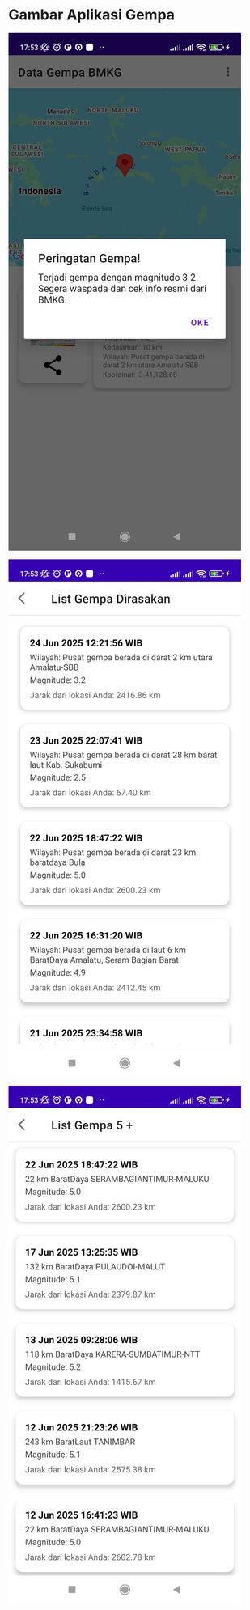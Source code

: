 # Gambar Aplikasi Gempa

![Menu utama](./gem.jpeg)

![Menu gempa dirasakan](./gem1.jpeg)

![Menu gempa 5+](./gem2.jpeg)

